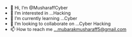 - 👋 Hi, I’m @MusharaffCyber
- 👀 I’m interested in ...Hacking
- 🌱 I’m currently learning ...Cyber
- 💞️ I’m looking to collaborate on ...Cyber Hacking 
- 📫 How to reach me ...mubarakmusharaff5@gmail.com 

<!---
MusharaffCyber/MusharaffCyber is a ✨ special ✨ repository because its `README.md` (this file) appears on your GitHub profile.
You can click the Preview link to take a look at your changes.
--->

